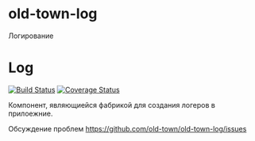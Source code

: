 # old-town-log
Логирование


# Log

[![Build Status](https://secure.travis-ci.org/old-town/old-town-log.svg?branch=dev)](https://secure.travis-ci.org/old-town/old-town-log)
[![Coverage Status](https://coveralls.io/repos/old-town/old-town-log/badge.svg?branch=dev)](https://coveralls.io/r/old-town/old-town-log?branch=dev)

Компонент, являющиейся фабрикой для создания логеров в прилоежние.

Обсуждение проблем https://github.com/old-town/old-town-log/issues

